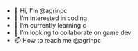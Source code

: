 - 👋 Hi, I’m @agrinpc
- 👀 I’m interested in coding
- 🌱 I’m currently learning c
- 💞️ I’m looking to collaborate on game dev
- 📫 How to reach me @agrinpc

<!---
agrinpc/agrinpc is a ✨ special ✨ repository because its `README.md` (this file) appears on your GitHub profile.
You can click the Preview link to take a look at your changes.
--->
